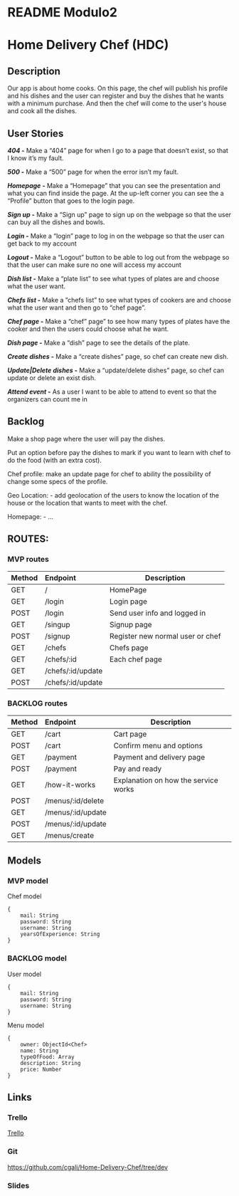 # README Modulo2

# Home Delivery Chef  (HDC)

## Description
Our app is about home cooks. On this page, the chef will publish his profile and his dishes and the user can register and buy the dishes that he wants with a minimum purchase. And then the chef will come to the user's house and cook all the dishes.

## User Stories
***404* -** Make a “404” page for when I go to a page that doesn’t exist, so that I know it’s my fault.

***500* -** Make a “500” page for when the error isn’t my fault.

***Homepage* -** Make a “Homepage” that  you can see the presentation and what you can find inside the page. At the up-left corner you can see the a “Profile” button that goes to the login page. 

***Sign up* -** Make a “Sign up” page to sign up on the webpage so that the user can buy all the dishes and bowls.

***Login* -** Make a “login” page to log in on the webpage so that the user can get back to my account

***Logout* -** Make a “Logout” button to be able to log out from the webpage so that the user can make sure no one will access my account

***Dish list* -** Make a “plate list” to see what types of plates are and choose what the user want.

***Chefs list* -** Make a ”chefs list” to see what types of cookers are and choose what the user want and then go to “chef page”.

***Chef page* -** Make a “chef” page”  to see how many types of plates have the cooker and then the users could choose what he want.

***Dish page* -** Make a “dish” page to see the details of the plate.

***Create dishes* -** Make a “create dishes” page, so chef can create new dish.

***Update|Delete dishes* -** Make a “update/delete dishes” page, so chef can update or delete an exist dish.

***Attend event* -** As a user I want to be able to attend to event so that the organizers can count me in

## Backlog
Make a shop page where the user will pay the dishes.

Put an option before pay the dishes to mark if you want to learn with chef to do the food (with an extra cost).

Chef profile: make an update page for chef to ability the possibility of change some specs of the profile.

Geo Location: - add geolocation of the users to know the location of the house or the location that wants to meet with the chef.

Homepage: - …

## ROUTES:

### MVP routes

| Method | Endpoint          | Description                      |
| ------ | :---------------- | -------------------------------- |
| GET    | /                 | HomePage                         |
| GET    | /login            | Login page                       |
| POST   | /login            | Send user info and logged in     |
| GET    | /singup           | Signup page                      |
| POST   | /signup           | Register new normal user or chef |
| GET    | /chefs            | Chefs page                       |
| GET    | /chefs/:id        | Each chef page                   |
| GET    | /chefs/:id/update |                                  |
| POST   | /chefs/:id/update |                                  |

### BACKLOG routes

| Method | Endpoint          | Description                          |
| ------ | :---------------- | ------------------------------------ |
| GET    | /cart             | Cart page                            |
| POST   | /cart             | Confirm menu and options             |
| GET    | /payment          | Payment and delivery page            |
| POST   | /payment          | Pay and ready                        |
| GET    | /how-it-works     | Explanation on how the service works |
| POST   | /menus/:id/delete |                                      |
| GET    | /menus/:id/update |                                      |
| POST   | /menus/:id/update |                                      |
| GET    | /menus/create     |                                      |

## 

## Models

### MVP model

Chef model

```
{
	mail: String
	password: String
	username: String
	yearsOfExperience: String
}
```

### BACKLOG model

User model

```
{
	mail: String
	password: String
	username: String
}
```


Menu model

```
{ 
	owner: ObjectId<Chef>
	name: String
	typeOfFood: Array
	description: String
	price: Number
}
```

## Links

### Trello
[Trello](https://trello.com/b/ljDKitLE/traditional-delivery-food-app)

### Git
https://github.com/cgali/Home-Delivery-Chef/tree/dev


### Slides
